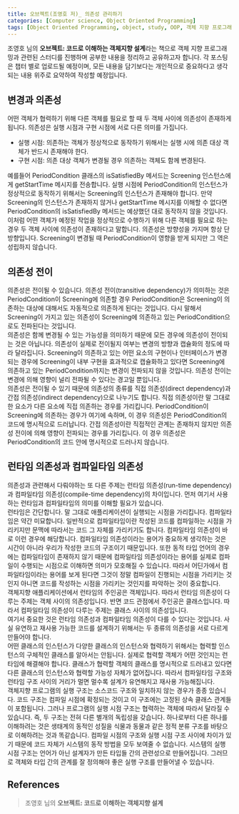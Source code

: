 ```yaml
---
title: 오브젝트(조영호 저)_ 의존성 관리하기
categories: [Computer science, Object Oriented Programming]
tags: [Object Oriented Programming, object, study, OOP, 객체 지향 프로그래밍, 객체, 스터디]
---
```


조영호 님의 **오브젝트: 코드로 이해하는 객체지향 설계**라는 책으로 객체 지향 프로그래밍과 관련된 스터디를 진행하며 공부한 내용을 정리하고 공유하고자 합니다. 각 포스팅은 챕터 별로 업로드될 예정이며, 모든 내용을 담기보다는 개인적으로 중요하다고 생각되는 내용 위주로 요약하여 작성할 예정입니다.

## 변경과 의존성
어떤 객체가 협력하기 위해 다른 객체를 필요로 할 때 두 객체 사이에 의존성이 존재하게 됩니다. 의존성은 실행 시점과 구현 시점에 서로 다른 의미를 가집니다.
* 실행 시점: 의존하는 객체가 정상적으로 동작하기 위해서는 실행 시에 의존 대상 객체가 반드시 존재해야 한다.
* 구현 시점: 의존 대상 객체가 변경될 경우 의존하는 객체도 함께 변경된다.
    
예를들어 PeriodCondition 클래스의 isSatisfiedBy 메서드는 Screening 인스턴스에게 getStartTime 메시지를 전송합니다. 실행 시점에 PeriodCondition의 인스턴스가 정상적으로 동작하기 위해서는 Screening의 인스턴스가 존재해야 합니다. 만약 Screening의 인스턴스가 존재하지 않거나 getStartTime 메시지를 이해할 수 없다면 PeriodCondition의 isSatisfiedBy 메서드는 예상했던 대로 동작하지 않을 것입니다.   
이처럼 어떤 객체가 예정된 작업을 정상적으로 수행하기 위해 다른 객체를 필요로 하는 경우 두 객체 사이에 의존성이 존재하다고 말합니다. 의존성은 방향성을 가지며 항상 단방향입니다. Screening이 변경될 때 PeriodCondition이 영향을 받게 되지만 그 역은 성립하지 않습니다.

## 의존성 전이
의존성은 전이될 수 있습니다. 의존성 전이(transitive dependency)가 의미하는 것은 PeriodCondition이 Screening에 의존할 경우 PeriodCondition은 Screening이 의존하는 대상에 대해서도 자동적으로 의존하게 된다는 것입니다. 다시 말해서 Screening이 가지고 있는 의존성이 Screening에 의존하고 있는 PeriodCondition으로도 전파된다는 것입니다.    
의존성은 함께 변경될 수 있는 가능성을 의미하기 때문에 모든 경우에 의존성이 전이되는 것은 아닙니다. 의존성이 실제로 전이될지 여부는 변경의 방향과 캡슐화의 정도에 따라 달라집니다. Screening이 의존하고 있는 어떤 요소의 구현이나 인터페이스가 변경되는 경우에 Screening이 내부 구현을 효과적으로 캡슐화하고 있다면 Screening에 의존하고 있는 PeriodCondition까지는 변경이 전파되지 않을 것입니다. 의존성 전이는 변경에 의해 영향이 널리 전파될 수 있다는 경고일 뿐입니다.   
의존성은 전이될 수 있기 때문에 의존성의 종류를 직접 의존성(direct dependency)과 간접 의존성(indirect dependency)으로 나누기도 합니다. 직접 의존성이란 말 그대로 한 요소가 다른 요소에 직접 의존하는 경우를 가리킵니다. PeriodCondition이 Screening에 의존하는 경우가 여기에 속하며, 이 경우 의존성은 PeriodCondition의 코드에 명시적으로 드러납니다. 간접 의존성이란 직접적인 관계는 존재하지 않지만 의존성 전이에 의해 영향이 전파되는 경우를 가리킵니다. 이 경우 의존성은 PeriodCondition의 코드 안에 명시적으로 드러나지 않습니다.

## 런타임 의존성과 컴파일타임 의존성
의존성과 관련해서 다뤄야하는 또 다른 주제는 런타임 의존성(run-time dependency)과 컴파일타임 의존성(compile-time dependency)의 차이입니다. 먼저 여기서 사용하는 런타임과 컴파일타임의 의미를 이해할 필요가 있습니다.   
런타임은 간단합니다. 말 그대로 애플리케이션이 실행되는 시점을 가리킵니다. 컴파일타임은 약간 미묘합니다. 일반적으로 컴파일타임이란 작성된 코드를 컴파일하는 시점을 가리키지만 문맥에 따라서는 코드 그 자체를 가리키기도 합니다. 컴파일타임 의존성이 바로 이런 경우에 해당합니다. 컴파일타임 의존성이라는 용어가 중요하게 생각하는 것은 시간이 아니라 우리가 작성한 코드의 구조이기 때문입니다. 또한 동적 타입 언어의 경우에는 컴파일타임이 존재하지 않기 때문에 컴파일타임 의존성이라는 용어를 실제로 컴파일이 수행되는 시점으로 이해하면 의미가 모호해질 수 있습니다. 따라서 어딘가에서 컴파일타임이라는 용어를 보게 된다면 그것이 정말 컴파일이 진행되는 시점을 가리키는 것인지 아니면 코드를 작성하는 시점을 가리키는 것인지를 파악하는 것이 중요합니다.   
객체지향 애플리케이션에서 런타임의 주인공은 객체입니다. 따라서 런타임 의존성이 다루는 주제는 객체 사이의 의존성입니다. 반면 코드 관점에서 주인공은 클래스입니다. 따라서 컴파일타임 의존성이 다루는 주제는 클래스 사이의 의존성입니다.   
여기서 중요한 것은 런타임 의존성과 컴파일타임 의존성이 다를 수 있다는 것입니다. 사실 유연하고 재사용 가능한 코드를 설계하기 위해서는 두 종류의 의존성을 서로 다르게 만들어야 합니다.   
어떤 클래스의 인스턴스가 다양한 클래스의 인스턴스와 협력하기 위해서는 협력할 인스턴스의 구체적인 클래스를 알아서는 안됩니다. 실제로 협력할 객체가 어떤 것인지는 런타임에 해결해야 합니다. 클래스가 협력할 객체의 클래스를 명시적으로 드러내고 있다면 다른 클래스의 인스턴스와 협력할 가능성 자체가 없어집니다. 따라서 컴파일타임 구조와 런타임 구조 사이의 거리가 멀면 멀수록 설계가 유연해지고 재사용 가능해집니다.   
객체지향 프로그램의 실행 구조는 소스코드 구조와 일치하지 않는 경우가 종종 있습니다. 코드 구조는 컴파일 시점에 확정되는 것이고 이 구조에는 고정된 상속 클래스 관계들이 포함됩니다. 그러나 프로그램의 실행 시점 구조는 협력하는 객체에 따라서 달라질 수 있습니다. 즉, 두 구조는 전혀 다른 별개의 독립성을 갖습니다. 하나로부터 다른 하나를 이해하려는 것은 생태계의 동적인 성질을 식물과 동물과 같은 정적 분류 구조를 바탕으로 이해하려는 것과 똑같습니다. 컴파일 시점의 구조와 실행 시점 구조 사이에 차이가 있기 때문에 코드 자체가 시스템의 동작 방법을 모두 보여줄 수 없습니다. 시스템의 실행 시점 구조는 언어가 아닌 설계자가 만든 타입들 간의 관련성으로 만들어집니다. 그러므로 객체와 타입 간의 관계를 잘 정의해야 좋은 실행 구조를 만들어낼 수 있습니다.


## References
> 조영호 님의 **오브젝트: 코드로 이해하는 객체지향 설계**